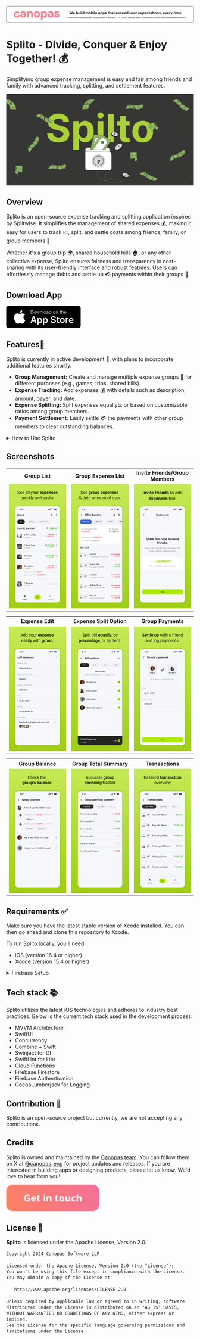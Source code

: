 <a href="https://canopas.com/contact"> <img src="./Screenshots/banner.png"></a>

# Splito - Divide, Conquer & Enjoy Together! 💰
Simplifying group expense management is easy and fair among friends and family with advanced tracking, splitting, and settlement features.

<img src="./Screenshots/SplitoCover.png"/>

## Overview

Splito is an open-source expense tracking and splitting application inspired by Splitwise. It simplifies the management of shared expenses 💰, making it easy for users to track 📈, split, and settle costs among friends, family, or group members 👫.

Whether it's a group trip 🌍, shared household bills 🏠, or any other collective expense, Splito ensures fairness and transparency in cost-sharing with its user-friendly interface and robust features. Users can effortlessly manage debts and settle up 💳 payments within their groups 👥.

## Download App 
<a href="https://apps.apple.com/in/app/splito-split-enjoy-together/id6477442217"> <img src="./Screenshots/AppStore.png" width="200"></img> </a>

## Features🌟

Splito is currently in active development 🚧, with plans to incorporate additional features shortly.

- **Group Management:** Create and manage multiple expense groups 👥 for different purposes (e.g., games, trips, shared bills).
- **Expense Tracking:** Add expenses 💰 with details such as description, amount, payer, and date.
- **Expense Splitting:** Split expenses equally⚖️ or based on customizable ratios among group members.
- **Payment Settlement:** Easily settle 💳 the payments with other group members to clear outstanding balances.

<details>
  <summary> How to Use Splito </summary>

  ## How to Use Splito
  
- Create a Group ➕:
  - Start by creating a new expense group for your specific need (e.g., a trip to Goa, monthly utilities).
- Add Members 👥:
  - Invite friends, family, or colleagues to join the group.
- Track Expenses 📈:
  - Add expenses as they occur, detailing the amount, who paid, and any relevant notes.
- Split Costs⚖️:
  - It uses flexible splitting options to divide expenses fairly among group members.
- Payment Settlements 💳:
  - Settle up the payment with any other group member as any payment occurs.

</details>

## Screenshots
<table>
  <tr>
    <th width="32%"> Group List </th>
    <th width="32%"> Group Expense List </th>
    <th width="32%"> Invite Friends/Group Members </th>
  </tr>
  <tr>
    <td> <img src="./Screenshots/GroupList.png" /> </td>
    <td> <img src="./Screenshots/ExpenseList.png"/> </td>
    <td> <img src="./Screenshots/InviteMember.png"/> </td>
  </tr>  
</table>
<table>
  <tr>
    <th width="32%"> Expense Edit </th>
    <th width="32%"> Expense Split Option </th>
    <th width="32%"> Group Payments </th>
  </tr>
  <tr>
    <td> <img src="./Screenshots/AddExpense.png"/> </td>
    <td> <img src="./Screenshots/SplitOptions.png"/> </td>
    <td> <img src="./Screenshots/GroupPayment.png"/> </td>
  </tr>  
</table>
<table>
  <tr>
    <th width="32%"> Group Balance </th>
    <th width="32%"> Group Total Summary </th>
    <th width="32%"> Transactions </th>
  </tr>
  <tr>
    <td> <img src="./Screenshots/GroupBalance.png"/> </td>
    <td> <img src="./Screenshots/GroupSummary.png"/> </td>
    <td> <img src="./Screenshots/Transactions.png"/> </td>
  </tr>  
</table>

## Requirements ✅
Make sure you have the latest stable version of Xcode installed. You can then go ahead and clone this repository to Xcode.

To run Splito locally, you'll need:
- iOS (version 16.4 or higher)
- Xcode (version 15.4 or higher)

<details>
  <summary> Firebase Setup </summary>

## Firebase Setup 🚀

To enable Firebase services, you will need to create a new project in the Firebase Console. Use the app bundle ID value specified in the project setting in Xcode. Once the project is created, you will need to add the GoogleService-Info.plist file to the project. For more information, refer to the [Firebase documentation](https://firebase.google.com/docs/ios/setup).

Splito uses the following Firebase services, Make sure you enable them in your Firebase project:

- Authentication (Phone, Google and Apple login)
- Firestore (To store user data)

</details>

## Tech stack 📚
Splito utilizes the latest iOS technologies and adheres to industry best practices. Below is the current tech stack used in the development process:
- MVVM Architecture
- SwiftUI
- Concurrency
- Combine + Swift
- Swinject for DI
- SwiftLint for Lint
- Cloud Functions
- Firebase Firestore
- Firebase Authentication
- CocoaLumberjack for Logging

## Contribution 🤝
Splito is an open-source project but currently, we are not accepting any contributions.

## Credits
Splito is owned and maintained by the [Canopas team](https://canopas.com/). You can follow them on X at [@canopas_eng](https://x.com/canopas_eng) for project updates and releases. If you are interested in building apps or designing products, please let us know. We'd love to hear from you!

<a href="https://canopas.com/contact"><img src="./Screenshots/cta.png" width=250></a>

## License 📄

**Splito** is licensed under the Apache License, Version 2.0.

```
Copyright 2024 Canopas Software LLP

Licensed under the Apache License, Version 2.0 (the "License");
You won't be using this file except in compliance with the License.
You may obtain a copy of the License at

   http://www.apache.org/licenses/LICENSE-2.0

Unless required by applicable law or agreed to in writing, software
distributed under the License is distributed on an "AS IS" BASIS,
WITHOUT WARRANTIES OR CONDITIONS OF ANY KIND, either express or implied.
See the License for the specific language governing permissions and
limitations under the License.
```
